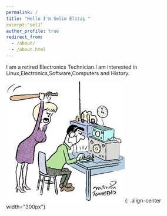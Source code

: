 ```yaml
---
permalink: /
title: "Hello I'm Selim Elitaş "
excerpt:"sel1"
author_profile: true
redirect_from: 
  - /about/
  - /about.html
---
```


I am a retired Electronics Technician.I am interested in Linux,Electronics,Software,Computers and History.

![image homepage](/images/sel1.jpg){: .align-center width="300px"}